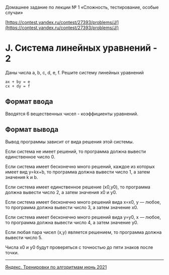 Домашнее задание по лекции № 1 «Сложность, тестирование, особые случаи»

[https://contest.yandex.ru/contest/27393/problems/J/](https://contest.yandex.ru/contest/27393/problems/J/)

# J. Система линейных уравнений - 2

Даны числа a, b, c, d, e, f. Решите систему линейных уравнений

```
ax + by = e
cx + dy = f
```

## Формат ввода

Вводятся 6 вещественных чисел - коэффициенты уравнений.

## Формат вывода

Вывод программы зависит от вида решения этой системы.

Если система не имеет решений, то программа должна вывести единственное число 0.

Если система имеет бесконечно много решений, каждое из которых имеет вид y=kx+b, то программа должна вывести число 1, а затем значения k и b.

Если система имеет единственное решение (x0,y0), то программа должна вывести число 2, а затем значения x0 и y0.

Если система имеет бесконечно много решений вида x=x0, y — любое, то программа должна вывести число 3, а затем значение x0.

Если система имеет бесконечно много решений вида y=y0, x — любое, то программа должна вывести число 4, а затем значение y0.

Если любая пара чисел (x,y) является решением, то программа должна вывести число 5. 

Числа x0 и y0 будут проверяться с точностью до пяти знаков после точки.

---

[Яндекс. Тренировки по алгоритмам июнь 2021](https://yandex.ru/yaintern/algorithm-training_1)
